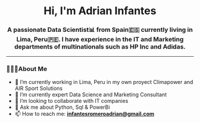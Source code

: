
<h1 align="center">Hi, I'm Adrian Infantes</h1>
<h3 align="center"> A passionate Data Scientist📊 from Spain🇪🇸 currently living in Lima, Peru🇵🇪. I have experience in the IT and Marketing departments of multinationals such as HP Inc and Adidas.</h3>

---
### 🙋🏻‍♂️About Me

- 🔭 I’m currently working in Lima, Peru in my own proyect Climapower and AIR Sport Solutions
- 🌱 I’m currently expert Data Science and Marketing Consultant 
- 👯 I’m looking to collaborate with IT companies
- 💬 Ask me about Python, Sql & PowerBi
- 📫 How to reach me: **infantesromeroadrian@gmail.com**

<!--
**infantesromeroadrian/infantesromeroadrian** is a ✨ _special_ ✨ repository because its `README.md` (this file) appears on your GitHub profile.



